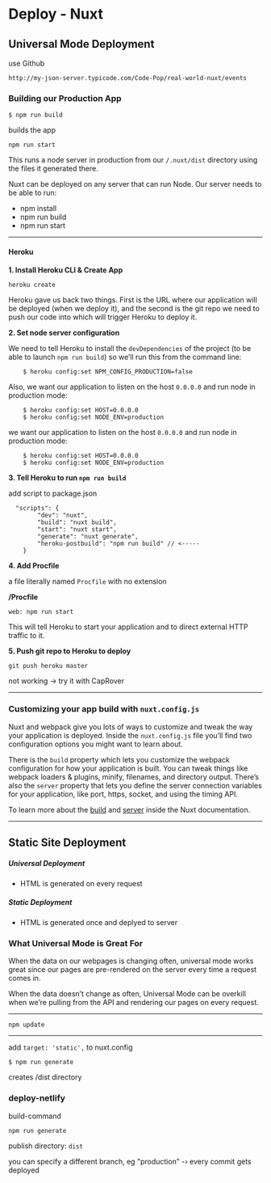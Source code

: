 # Deploy - Nuxt

## Universal Mode Deployment

use Github

```
http://my-json-server.typicode.com/Code-Pop/real-world-nuxt/events
```

### Building our Production App

```
$ npm run build
```

builds the app

```
npm run start
```

This runs a node server in production from our `/.nuxt/dist` directory using the files it generated there.



Nuxt can be deployed on any server that can run Node. Our server needs to be able to run:

- npm install
- npm run build
- npm run start

------

#### Heroku

**1. Install Heroku CLI & Create App**

```
heroku create
```

Heroku gave us back two things. First is the URL where our application will be deployed (when we deploy it), and the second is the git repo we need to push our code into which will trigger Heroku to deploy it.

**2. Set node server configuration**

We need to tell Heroku to install the `devDependencies` of the project (to be able to launch `npm run build`) so we’ll run this from the command line:

```
    $ heroku config:set NPM_CONFIG_PRODUCTION=false
```

Also, we want our application to listen on the host `0.0.0.0` and run node in production mode:

```
    $ heroku config:set HOST=0.0.0.0
    $ heroku config:set NODE_ENV=production
```

we want our application to listen on the host `0.0.0.0` and run node in production mode:

```
    $ heroku config:set HOST=0.0.0.0
    $ heroku config:set NODE_ENV=production
```

**3. Tell Heroku to run `npm run build`**

add script to package.json

```
  "scripts": {
        "dev": "nuxt",
        "build": "nuxt build",
        "start": "nuxt start",
        "generate": "nuxt generate",
        "heroku-postbuild": "npm run build" // <-----
    }
```

**4. Add Procfile**

a file literally named `Procfile` with no extension

 **/Procfile**

```
web: npm run start
```

This will tell Heroku to start your application and to direct external HTTP traffic to it.



**5. Push git repo to Heroku to deploy**

```
git push heroku master
```



not working -> try it with CapRover

------



### Customizing your app build with `nuxt.config.js`

Nuxt and webpack give you lots of ways to customize and tweak the way your application is deployed. Inside the `nuxt.config.js` file you’ll find two configuration options you might want to learn about.

There is the `build` property which lets you customize the webpack configuration for how your application is built. You can tweak things like webpack loaders & plugins, minify, filenames, and directory output. There’s also the `server` property that lets you define the server connection variables for your application, like port, https, socket, and using the timing API.

To learn more about the [build](https://nuxtjs.org/api/configuration-build/) and [server](https://nuxtjs.org/api/configuration-server#the-server-property) inside the Nuxt documentation.

------

## Static Site Deployment

##### Universal Deployment

- HTML is generated on every request

##### Static Deployment

- HTML is generated once and deplyed to server

### What Universal Mode is Great For

When the data on our webpages is changing often, universal mode works great since our pages are pre-rendered on the server every time a request comes in.

When the data doesn’t change as often, Universal Mode can be overkill when we’re pulling from the API and rendering our pages on every request.

------

```
npm update
```

------

add `target: 'static',` to nuxt.config



```
$ npm run generate
```

creates /dist directory

### deploy-netlify

build-command

```
npm run generate
```

publish directory: `dist`

you can specify a different branch, eg "production" -› every commit gets deployed

# 